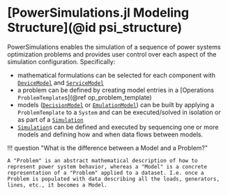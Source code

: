 # [PowerSimulations.jl Modeling Structure](@id psi_structure)

PowerSimulations enables the simulation of a sequence of power systems optimization problems and provides user control over each aspect of the simulation configuration. Specifically:

  - mathematical formulations can be selected for each component with [`DeviceModel`](@ref) and [`ServiceModel`](@ref)
  - a problem can be defined by creating model entries in a [Operations `ProblemTemplate`s](@ref op_problem_template)
  - models ([`DecisionModel`](@ref) or [`EmulationModel`](@ref)) can be built by applying a `ProblemTemplate` to a `System` and can be executed/solved in isolation or as part of a [`Simulation`](@ref)
  - [`Simulation`](@ref)s can be defined and executed by sequencing one or more models and defining how and when data flows between models.

!!! question "What is the difference between a Model and a Problem?"
    
    A "Problem" is an abstract mathematical description of how to represent power system behavior, whereas a "Model" is a concrete representation of a "Problem" applied to a dataset. I.e. once a Problem is populated with data describing all the loads, generators, lines, etc., it becomes a Model.
